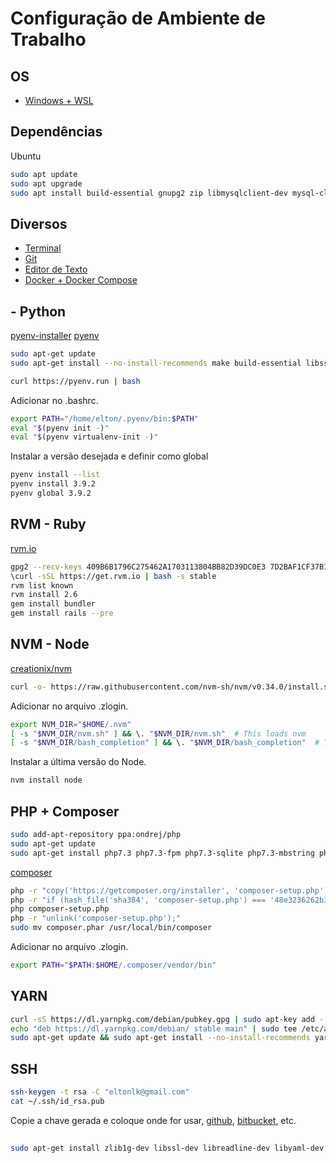 # Configuração de Ambiente de Trabalho

## OS

- [Windows + WSL](WSL.md)

## Dependências

Ubuntu

```sh
sudo apt update
sudo apt upgrade
sudo apt install build-essential gnupg2 zip libmysqlclient-dev mysql-client libpq-dev postgresql-client
```

## Diversos

- [Terminal](Terminal.md)
- [Git](Git.md)
- [Editor de Texto](Editor.md)
- [Docker + Docker Compose](Docker.md)

## - Python

[pyenv-installer](https://github.com/pyenv/pyenv-installer)
[pyenv](https://github.com/pyenv/pyenv)


```sh
sudo apt-get update
sudo apt-get install --no-install-recommends make build-essential libssl-dev zlib1g-dev libbz2-dev libreadline-dev libsqlite3-dev wget curl llvm libncurses5-dev xz-utils tk-dev libxml2-dev libxmlsec1-dev libffi-dev liblzma-dev

curl https://pyenv.run | bash
```

Adicionar no .bashrc.

```sh
export PATH="/home/elton/.pyenv/bin:$PATH"
eval "$(pyenv init -)"
eval "$(pyenv virtualenv-init -)"
```

Instalar a versão desejada e definir como global

```sh
pyenv install --list
pyenv install 3.9.2
pyenv global 3.9.2
```

## RVM - Ruby

[rvm.io](https://rvm.io/)

```sh
gpg2 --recv-keys 409B6B1796C275462A1703113804BB82D39DC0E3 7D2BAF1CF37B13E2069D6956105BD0E739499BDB
\curl -sSL https://get.rvm.io | bash -s stable
rvm list known
rvm install 2.6
gem install bundler
gem install rails --pre
```

## NVM - Node

[creationix/nvm](https://github.com/creationix/nvm)

```sh
curl -o- https://raw.githubusercontent.com/nvm-sh/nvm/v0.34.0/install.sh | bash
```

Adicionar no arquivo .zlogin.

```sh
export NVM_DIR="$HOME/.nvm"
[ -s "$NVM_DIR/nvm.sh" ] && \. "$NVM_DIR/nvm.sh"  # This loads nvm
[ -s "$NVM_DIR/bash_completion" ] && \. "$NVM_DIR/bash_completion"  # This loads nvm bash_completion
```

Instalar a última versão do Node.

```sh
nvm install node
```

## PHP + Composer

```sh
sudo add-apt-repository ppa:ondrej/php
sudo apt-get update
sudo apt-get install php7.3 php7.3-fpm php7.3-sqlite php7.3-mbstring php7.3-curl php7.3-xml php7.3-zip 
```

[composer](https://getcomposer.org/download/)

```sh
php -r "copy('https://getcomposer.org/installer', 'composer-setup.php');"
php -r "if (hash_file('sha384', 'composer-setup.php') === '48e3236262b34d30969dca3c37281b3b4bbe3221bda826ac6a9a62d6444cdb0dcd0615698a5cbe587c3f0fe57a54d8f5') { echo 'Installer verified'; } else { echo 'Installer corrupt'; unlink('composer-setup.php'); } echo PHP_EOL;"
php composer-setup.php
php -r "unlink('composer-setup.php');"
sudo mv composer.phar /usr/local/bin/composer
```

Adicionar no arquivo .zlogin.

```sh
export PATH="$PATH:$HOME/.composer/vendor/bin"
```

## YARN

```sh
curl -sS https://dl.yarnpkg.com/debian/pubkey.gpg | sudo apt-key add -
echo "deb https://dl.yarnpkg.com/debian/ stable main" | sudo tee /etc/apt/sources.list.d/yarn.list
sudo apt-get update && sudo apt-get install --no-install-recommends yarn
```

## SSH

```sh
ssh-keygen -t rsa -C "eltonlk@gmail.com"
cat ~/.ssh/id_rsa.pub
```

Copie a chave gerada e coloque onde for usar, [github](http://github.com/), [bitbucket](http://bitbucket.com/), etc.

##

```sh
sudo apt-get install zlib1g-dev libssl-dev libreadline-dev libyaml-dev libsqlite3-dev sqlite3 libxml2-dev libxslt1-dev libcurl4-openssl-dev libffi-dev libgdbm-dev libncurses5-dev automake libtool bison libffi-dev python-software-properties libmysqlclient-dev
```
